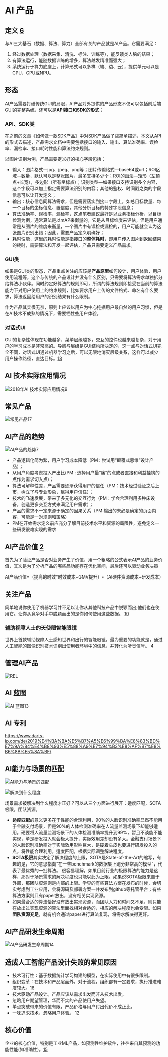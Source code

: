 # AI 产品

## 定义 [6]

与AI三大基石（数据、算法、算力）全部有关的产品就是AI产品。它需要满足：

1. 经过数据处理（数据采集、清洗、标注、训练等），能反馈类人脑的结果；
1. 有算法运行，能随数据训练的增多，算法越发精准而强大；
1. 系统运行于算力底座上，计算形式可以多样（端、边、云），提供单元可以是CPU、GPU或NPU。

## 形态

AI产品需要打破传统GUI的局限，AI产品对外提供的产品形态不仅可以包括前后端GUI的完整系统，还可以是**API接口和SDK的形式**；

### API、SDK类

在之前的文章《如何做一款SDK产品》中对SDK产品做了些简单描述，本文从API的形式去描述，产品需求文档中需要包括接口的输入、输出、算法准确率、误检率、漏检率、接口耗时性能和算法约束规则。

以图片识别为例，产品需要定义好的核心字段包括：

- 输入：图片格式—jpg、jpeg、png等；图片传输格式—base64或url；ROI区域—数量，默认可以是整张图片，最多支持多少个；ROI的画法—矩形（左顶点+长宽），多边形（所有坐标点）；识别类型—如果接口支持识别多个内容，这个字段可以加上指定需要算法识别的内容；其他的鉴权、时间戳之类的字段信息可以让开发定义；
- 输出：核心信息同算法需求，但是需要落实到接口字段上，如总目标数量、每一个目标的坐标信息、置信度，其他分析目标的特殊字段信息；
- 算法准确率、误检率、漏检率，这点笔者建议最好是以业务指标分析，以目标检测为例，通常算法是以mAP来衡量的，它是从目标维度来评估，但是用户通常是从图片的维度来衡量，一个图片中有误检或漏检的，用户可能就会认为这张图片识别出错；因此，需要产品定义明确好；
- 耗时性能，这里的耗时性能是指接口的**整体耗时**，即用户传入图片到返回结果的耗时，需要算法和开发一起评估，产品只需要定义产品需求。

### GUI类

如果是GUI类的形态，产品重点关注的应该是**产品原型**如何设计，用户体验，用户使用流程等，这个与传统的产品设计并没有什么区别，只需要将算法需求单独拆分给算法小伙伴。同时约定好算法的规则即可，所谓的算法规则即接受在当前的算法能力下对用户使用上的约束规则，比如要求用户上传的文件格式、命名有什么要求，算法返回给用户的识别结果有什么限制。

作为产品其实很无奈，原则上应该以用户为中心挖掘用户最自然的用户习惯，但是在AI技术不成熟的情况下，需要牺牲些用户体验。

### 对话式UI

GUI的复杂性体现在功能越多，菜单层级越多，交互的控件也越来越复杂，对于用户的学习成本是非常高的。导航与层级是GUI结构所决定的，这一点与对话式UI完全不同，对话式UI通过机器学习之后，可以无限地消灭层级关系，这样可以减少用户操作路径，直达目标。[18]

## AI 技术实际应用情况

![2018年AI 技术实际应用情况[9]](../img/AI_use.jpg)

## 常见产品

![常见产品[17]](../img/AI_product_often.png)

## AI产品的趋势

![AI产品的趋势[7]](../img/AI_product_trend.jpg)

- 产品逻辑化简为繁，用户学习成本降低（PM : 尝试用“颠覆式思维”设计产品）；
- 从用户角度考虑投入产出比(PM : 选择用户最“痛”的点或者直接和利益挂钩的点作为需求切入点)；
- 算法可解释性差，产品需要逐渐获得用户的信任（PM：技术经过验证之后上市，树立了与专业形象，赢得用户信任）；
- 技术的飞速发展，带来了多元化的交互行为（PM：学会合理利用多种床设备，创造更多交互方式来满足用户需求）；
- 产品的需求不一定来源于确定的因果关系（PM:输出的未必是确定的页面内容，可能是一对规则和策略）
- PM在开始需求定义前应充分了解目前技术水平和资源的局限性，避免定义一些研发很难实现的需求

## AI产品价值 [2]

首先为了验证产品是否对业务产生了价值，用一个粗略的公式表示AI产品的业务价值，其次是为了分析产品的哪些品功能存在优化空间，最后还可以驱动业务决策

AI产品价值=（提高的时效*时效成本+GMV提升）-（AI硬件资源成本+研发成本）


## 关注产品

简单地说你使用了机器学习并不足以让你从其他科技产品中脱颖而出;他们也在使用它。让你从竞争对手中脱颖而出的是你如何使用这些数据。 [10]

### 辅助视障人士的天使眼智能眼镜

世界上首款辅助视障人士感知世界和出行的智能眼镜。最为重要的功能就是，通过人工智能的图像识别技术识别出使用者环境中的信息，并转化为听觉信号。 [4]

## 管理AI产品

![REL](../img/REL.png)

## AI 蓝图

![AI 蓝图[13]](../img/AI_blueprint.jpg)

## AI 专利

https://www.darts-ip.com/de/2019%E4%BA%BA%E5%B7%A5%E6%99%BA%E8%83%BD%E7%9A%84%E4%B8%93%E5%88%A9%E7%94%B3%E8%AF%B7%E8%B6%8B%E5%8A%BF/


## AI能力与场景的匹配

![AI能力与场景的匹配](../img/AI_scene.png)

![解决到什么程度](../img/AI_solve.png)

场景需求被解决到什么程度才正好？可以从三个方面进行展开：适度匹配，SOTA极限，团队资源。

- **适度匹配**的意义更多在于性能的合理利用，90%的人脸识别准确率显然不能用于金融支付场景，但是90%的人体检测准确率在人流量监测场景下却能够适用。硬要将人流量监测场景下的人体检测准确率提升到99%，暂且不谈能不能实现，单是研发投入就会极大提升，实际效用差却没有多大。金融支付场景下的人脸识别准确率对于实际效用影响巨大，是硬着头皮也要进行研发投入的点。将性能合理利用，适度匹配，根据实际调整解决程度。
- **SOTA极限**其实决定了解决程度的上限，SOTA是State-of-the-Art的缩写，有趣的是，它的意思指向“在一些benchmark的数据集上跑分非常高的模型”，代表了最优秀的一批算法。
很容易理解，如果目前行业的极限算法的能力是这样，那对于场景需求的解决程度也只能以此为上限。如果说SOTA极限来自于外部，那团队资源则是内部的上限。学界的有些算法方案在发布的时候，会切实考虑到工业应用，会将源码及部署方案一并发布到github等托管平台；有些算法方案则只有paper放出，没有相关实现资源。
- 如果最合适的算法恰好没有放出实现资源，而团队人力和时间又不足，则只能在放出过实现资源的算法里面找相对合适的，相应的解决程度也会受限。如果**团队资源充足**，就有机会通过paper进行算法复现，将需求解决得更好。

## AI产品研发生命周期

![AI产品研发生命周期[14]](../img/AI_product_life.jpg)

## 造成人工智能产品设计失败的常见原因

- 技术可行性：基于数据统计学习构建的模型，在实际使用中有很多限制。
- 组织变革：在技术和产品层面外，对于流程，组织都有一定要求，执行推进难度较大。[16]
- 技术驱动产品设计。产品应该从需求出发而非从技术出发。
- 忽略用户期望管理，华而不实的产品使用户失望。
- 单点突破带来的价值有限，产品价格与用户付出代价不成正比。
- 一味追求技术，忽略用户体验。 [12]

## 核心价值

企业的核心价值，特别是工业ML产品，如预测性维护软件，往往来自其预测的功能性能(如准确性)。[15]

[1]: http://www.woshipm.com/ai/3059898.html
[2]: http://www.woshipm.com/pmd/3657472.html
[3]: http://www.woshipm.com/ai/2705229.html
[4]: http://www.woshipm.com/ai/967258.html
[5]: https://www.zhihu.com/question/346379206/answer/826152506
[6]: https://www.zhihu.com/question/346379206/answer/1756356249
[7]: http://www.xmamiga.com/3573/
[8]: https://zhuanlan.zhihu.com/p/57849384
[9]: https://zhuanlan.zhihu.com/p/37333774
[10]: https://www.appcues.com/blog/product-managers-and-artificial-intelligence
[11]: https://www.sohu.com/a/454647822_114819
[12]: http://www.xmamiga.com/3573/
[13]: https://www.slideshare.net/Happy.Prototyper/mix2018ai-ai-vp
[14]: http://www.uml.org.cn/ai/201912183.asp
[15]: https://radiant-brushlands-42789.herokuapp.com/towardsdatascience.com/how-to-manage-machine-learning-products-part-1-386e7011258a
[16]: https://zhuanlan.zhihu.com/p/218468169
[17]: https://coffee.pmcaff.com/article/2258532879227008/pmcaff?utm_source=forum
[18]: http://www.woshipm.com/it/581011.html
